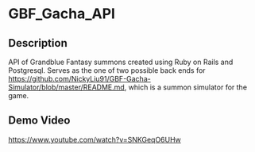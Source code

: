 # GBF_Gacha_API

## Description

API of Grandblue Fantasy summons created using Ruby on Rails and Postgresql.
Serves as the one of two possible back ends for https://github.com/NickyLiu91/GBF-Gacha-Simulator/blob/master/README.md, which is a summon simulator for the game.

## Demo Video
https://www.youtube.com/watch?v=SNKGeqO6UHw
